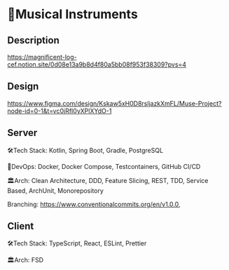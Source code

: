 # 🎸Musical Instruments

## Description

https://magnificent-log-cef.notion.site/0d08e13a9b8d4f80a5bb08f953f38309?pvs=4

## Design

https://www.figma.com/design/Kskaw5xH0D8rsljazkXmFL/Muse-Project?node-id=0-1&t=vc0jRfI0yXPlXYdO-1

## Server

🛠Tech Stack: Kotlin, Spring Boot, Gradle, PostgreSQL

🔄DevOps: Docker, Docker Compose, Testcontainers, GitHub CI/CD

🏛️Arch: Clean Architecture, DDD, Feature Slicing, REST, TDD, Service Based, ArchUnit, Monorepository

Branching: https://www.conventionalcommits.org/en/v1.0.0, 

## Client

🛠Tech Stack: TypeScript, React, ESLint, Prettier

🏛️Arch: FSD
